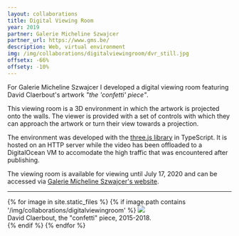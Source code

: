```yaml
---
layout: collaborations
title: Digital Viewing Room
year: 2019
partner: Galerie Micheline Szwajcer
partner_url: https://www.gms.be/
description: Web, virtual environment
img: /img/collaborations/digitalviewingroom/dvr_still.jpg
offsetx: -66%
offsety: -10%
---
```


For Galerie Micheline Szwajcer I developed a digital viewing room featuring David Claerbout's artwork _"the 'confetti' piece"_.

This viewing room is a 3D environment in which the artwork is projected onto the walls. The viewer is provided with a set of controls with which they can approach the artwork or turn their view towards a projection.

The environment was developed with the [three.js library](https://threejs.org/) in TypeScript. It is hosted on an HTTP server while the video has been offloaded to a DigitalOcean VM to accomodate the high traffic that was encountered after publishing.

The viewing room is available for viewing until July 17, 2020 and can be accessed via [Galerie Micheline Szwajcer's website](https://www.gms.be/index.php?content=exhib_detail&id_image=7881&id_exhibition=347&is_onlineviewingroom=1).

<hr>

<div>
{% for image in site.static_files %}
    {% if image.path contains '/img/collaborations/digitalviewingroom' %}
        <img class="projectimage" src="{{ site.baseurl }}{{ image.path }}"/>
        <div class="col three caption"> David Claerbout, the "confetti" piece, 2015-2018. </div>
    {% endif %}
{% endfor %}
</div>